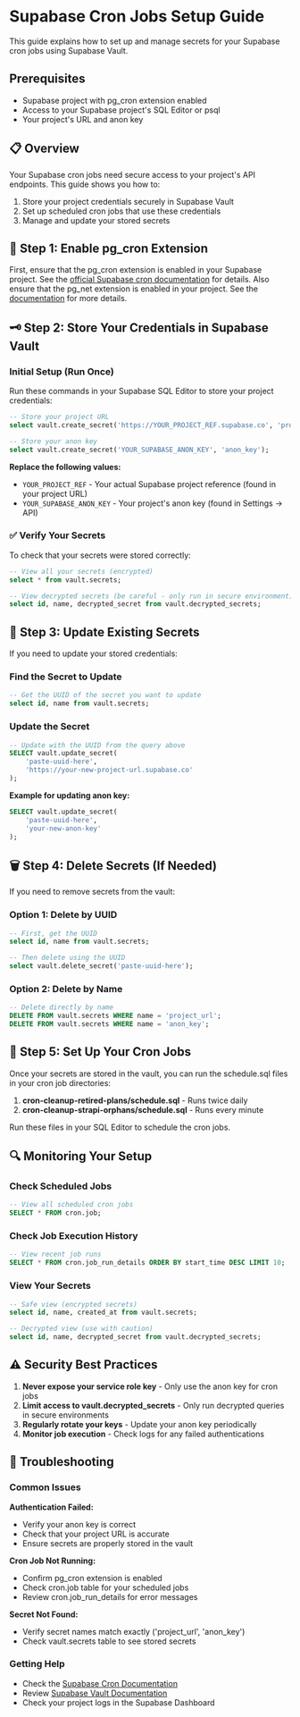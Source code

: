 # Supabase Cron Jobs Setup Guide

This guide explains how to set up and manage secrets for your Supabase cron jobs using Supabase Vault.

## Prerequisites

- Supabase project with pg_cron extension enabled
- Access to your Supabase project's SQL Editor or psql
- Your project's URL and anon key

## 📋 Overview

Your Supabase cron jobs need secure access to your project's API endpoints. This guide shows you how to:

1. Store your project credentials securely in Supabase Vault
2. Set up scheduled cron jobs that use these credentials
3. Manage and update your stored secrets

## 🔐 Step 1: Enable pg_cron Extension

First, ensure that the pg_cron extension is enabled in your Supabase project. See the [official Supabase cron documentation](https://supabase.com/docs/guides/cron) for details. Also ensure that the pg_net extension is enabled in your project. See the [documentation](https://supabase.com/docs/guides/database/extensions/pg_net) for more details.

## 🗝️ Step 2: Store Your Credentials in Supabase Vault

### Initial Setup (Run Once)

Run these commands in your Supabase SQL Editor to store your project credentials:

```sql
-- Store your project URL
select vault.create_secret('https://YOUR_PROJECT_REF.supabase.co', 'project_url');

-- Store your anon key
select vault.create_secret('YOUR_SUPABASE_ANON_KEY', 'anon_key');
```

**Replace the following values:**
- `YOUR_PROJECT_REF` - Your actual Supabase project reference (found in your project URL)
- `YOUR_SUPABASE_ANON_KEY` - Your project's anon key (found in Settings → API)

### ✅ Verify Your Secrets

To check that your secrets were stored correctly:

```sql
-- View all your secrets (encrypted)
select * from vault.secrets;

-- View decrypted secrets (be careful - only run in secure environment)
select id, name, decrypted_secret from vault.decrypted_secrets;
```

## 🔄 Step 3: Update Existing Secrets

If you need to update your stored credentials:

### Find the Secret to Update
```sql
-- Get the UUID of the secret you want to update
select id, name from vault.secrets;
```

### Update the Secret
```sql
-- Update with the UUID from the query above
SELECT vault.update_secret(
    'paste-uuid-here',
    'https://your-new-project-url.supabase.co'
);
```

**Example for updating anon key:**
```sql
SELECT vault.update_secret(
    'paste-uuid-here',
    'your-new-anon-key'
);
```

## 🗑️ Step 4: Delete Secrets (If Needed)

If you need to remove secrets from the vault:

### Option 1: Delete by UUID
```sql
-- First, get the UUID
select id, name from vault.secrets;

-- Then delete using the UUID
select vault.delete_secret('paste-uuid-here');
```

### Option 2: Delete by Name
```sql
-- Delete directly by name
DELETE FROM vault.secrets WHERE name = 'project_url';
DELETE FROM vault.secrets WHERE name = 'anon_key';
```

## 📅 Step 5: Set Up Your Cron Jobs

Once your secrets are stored in the vault, you can run the schedule.sql files in your cron job directories:

1. **cron-cleanup-retired-plans/schedule.sql** - Runs twice daily
2. **cron-cleanup-strapi-orphans/schedule.sql** - Runs every minute

Run these files in your SQL Editor to schedule the cron jobs.

## 🔍 Monitoring Your Setup

### Check Scheduled Jobs
```sql
-- View all scheduled cron jobs
SELECT * FROM cron.job;
```

### Check Job Execution History
```sql
-- View recent job runs
SELECT * FROM cron.job_run_details ORDER BY start_time DESC LIMIT 10;
```

### View Your Secrets
```sql
-- Safe view (encrypted secrets)
select id, name, created_at from vault.secrets;

-- Decrypted view (use with caution)
select id, name, decrypted_secret from vault.decrypted_secrets;
```

## ⚠️ Security Best Practices

1. **Never expose your service role key** - Only use the anon key for cron jobs
2. **Limit access to vault.decrypted_secrets** - Only run decrypted queries in secure environments
3. **Regularly rotate your keys** - Update your anon key periodically
4. **Monitor job execution** - Check logs for any failed authentications

## 🚨 Troubleshooting

### Common Issues

**Authentication Failed:**
- Verify your anon key is correct
- Check that your project URL is accurate
- Ensure secrets are properly stored in the vault

**Cron Job Not Running:**
- Confirm pg_cron extension is enabled
- Check cron.job table for your scheduled jobs
- Review cron.job_run_details for error messages

**Secret Not Found:**
- Verify secret names match exactly ('project_url', 'anon_key')
- Check vault.secrets table to see stored secrets

### Getting Help

- Check the [Supabase Cron Documentation](https://supabase.com/docs/guides/cron)
- Review [Supabase Vault Documentation](https://supabase.com/docs/guides/database/vault)
- Check your project logs in the Supabase Dashboard


